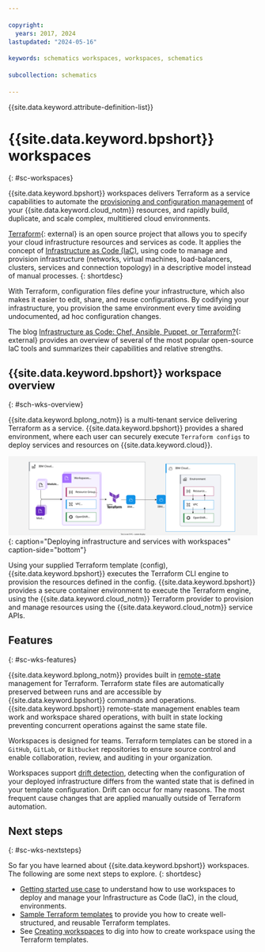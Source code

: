 ```yaml
---

copyright:
  years: 2017, 2024
lastupdated: "2024-05-16"

keywords: schematics workspaces, workspaces, schematics

subcollection: schematics

---
```


{{site.data.keyword.attribute-definition-list}}

# {{site.data.keyword.bpshort}} workspaces
{: #sc-workspaces}

{{site.data.keyword.bpshort}} workspaces delivers Terraform as a service capabilities to automate the [provisioning and configuration management](/docs/schematics?topic=schematics-schematics-open-projects) of your {{site.data.keyword.cloud_notm}} resources, and rapidly build, duplicate, and scale complex, multitiered cloud environments.

[Terraform](https://www.terraform.io){: external} is an open source project that allows you to specify your cloud infrastructure resources and services as code. It applies the concept of [Infrastructure as Code (IaC)](/docs/schematics?topic=schematics-infrastructure-as-code), using code to manage and provision infrastructure (networks, virtual machines, load-balancers, clusters, services and connection topology) in a descriptive model instead of manual processes.
{: shortdesc} 

With Terraform, configuration files define your infrastructure, which also makes it easier to edit, share, and reuse configurations. By codifying your infrastructure, you provision the same environment every time avoiding undocumented, ad hoc configuration changes.

The blog [Infrastructure as Code: Chef, Ansible, Puppet, or Terraform?](https://www.ibm.com/blog/end-to-end-application-provisioning-with-ansible-and-terraform/){: external} provides an overview of several of the most popular open-source IaC tools and summarizes their capabilities and relative strengths.

## {{site.data.keyword.bpshort}} workspace overview
{: #sch-wks-overview}

{{site.data.keyword.bplong_notm}} is a multi-tenant service delivering Terraform as a service. {{site.data.keyword.bpshort}} provides a shared environment, where each user can securely execute `Terraform configs` to deploy services and resources on {{site.data.keyword.cloud}}. 


![Deploying infrastructure and services with workspaces](/images/new/sc-workspaces.svg){: caption="Deploying infrastructure and services with workspaces" caption-side="bottom"}

Using your supplied Terraform template (config), {{site.data.keyword.bpshort}} executes the Terraform CLI engine to provision the resources defined in the config. {{site.data.keyword.bpshort}} provides a secure container environment to execute the Terraform engine, using the {{site.data.keyword.cloud_notm}} Terraform provider to provision and manage resources using the {{site.data.keyword.cloud_notm}} service APIs. 

## Features
{: #sc-wks-features}

{{site.data.keyword.bplong_notm}} provides built in [remote-state](/docs/schematics?topic=schematics-remote-state) management for Terraform. Terraform state files are automatically preserved between runs and are accessible by {{site.data.keyword.bpshort}} commands and operations. {{site.data.keyword.bpshort}} remote-state management enables team work and workspace shared operations, with built in state locking preventing concurrent operations against the same state file. 

Workspaces is designed for teams. Terraform templates can be stored in a `GitHub`, `GitLab`, or `Bitbucket` repositories to ensure source control and enable collaboration, review, and auditing in your organization.

Workspaces support [drift detection](/docs/schematics?topic=schematics-drift-note), detecting when the configuration of your deployed infrastructure differs from the wanted state that is defined in your template configuration. Drift can occur for many reasons. The most frequent cause changes that are applied manually outside of Terraform automation.

## Next steps
{: #sc-wks-nextsteps}

So far you have learned about {{site.data.keyword.bpshort}} workspaces. The following are some next steps to explore.
{: shortdesc}

- [Getting started use case](/docs/schematics?topic=schematics-get-started-terraform) to understand how to use workspaces to deploy and manage your Infrastructure as Code (IaC), in the cloud, environments.
- [Sample Terraform templates](/docs/schematics?topic=schematics-create-tf-config) to provide you how to create well-structured, and reusable Terraform templates.
- See [Creating workspaces](/docs/schematics?topic=schematics-sch-create-wks) to dig into how to create workspace using the Terraform templates. 
